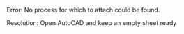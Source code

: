 
Error: No process for which to attach could be found.

Resolution: Open AutoCAD and keep an empty sheet ready
